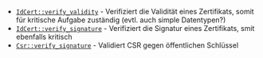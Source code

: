 * [`IdCert::verify_validity`](https://github.com/NLnetLabs/rpki-rs/blob/80ca2f627892f863bb075974ae3fa545e519d379/src/ca/idcert.rs#L251) - Verifiziert die Validität eines Zertifikats, somit für kritische Aufgabe zuständig (evtl. auch simple Datentypen?)
* [`IdCert::verify_signature`](https://github.com/NLnetLabs/rpki-rs/blob/80ca2f627892f863bb075974ae3fa545e519d379/src/ca/idcert.rs#L282) - Verifiziert die Signatur eines Zertifikats, smit ebenfalls kritisch
* [`Csr::verify_signature`](https://github.com/NLnetLabs/rpki-rs/blob/80ca2f627892f863bb075974ae3fa545e519d379/src/ca/csr.rs#L150) - Validiert CSR gegen öffentlichen Schlüssel
